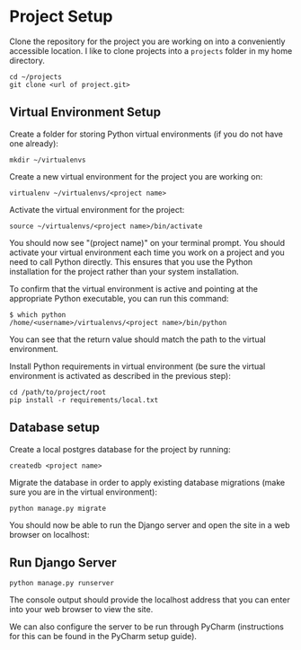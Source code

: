 # Project Setup

Clone the repository for the project you are working on into a conveniently accessible location. I like to clone projects into a `projects` folder in my home directory.

```
cd ~/projects
git clone <url of project.git>
```

## Virtual Environment Setup

Create a folder for storing Python virtual environments (if you do not have one already):

```
mkdir ~/virtualenvs
```

Create a new virtual environment for the project you are working on:

```
virtualenv ~/virtualenvs/<project name>
```

Activate the virtual environment for the project:

```
source ~/virtualenvs/<project name>/bin/activate
```

You should now see "(project name)" on your terminal prompt. You should activate your virtual environment each time you work on a project and you need to call Python directly. This ensures that you use the Python installation for the project rather than your system installation. 

To confirm that the virtual environment is active and pointing at the appropriate Python executable, you can run this command:

```
$ which python
/home/<username>/virtualenvs/<project name>/bin/python
```

You can see that the return value should match the path to the virtual environment. 

Install Python requirements in virtual environment (be sure the virtual environment is activated as described in the previous step):

```
cd /path/to/project/root
pip install -r requirements/local.txt
```

## Database setup

Create a local postgres database for the project by running:

```
createdb <project name>
```

Migrate the database in order to apply existing database migrations (make sure you are in the virtual environment):

```
python manage.py migrate
```

You should now be able to run the Django server and open the site in a web browser on localhost:

## Run Django Server

```
python manage.py runserver
```

The console output should provide the localhost address that you can enter into your web browser to view the site. 

We can also configure the server to be run through PyCharm (instructions for this can be found in the PyCharm setup guide). 

